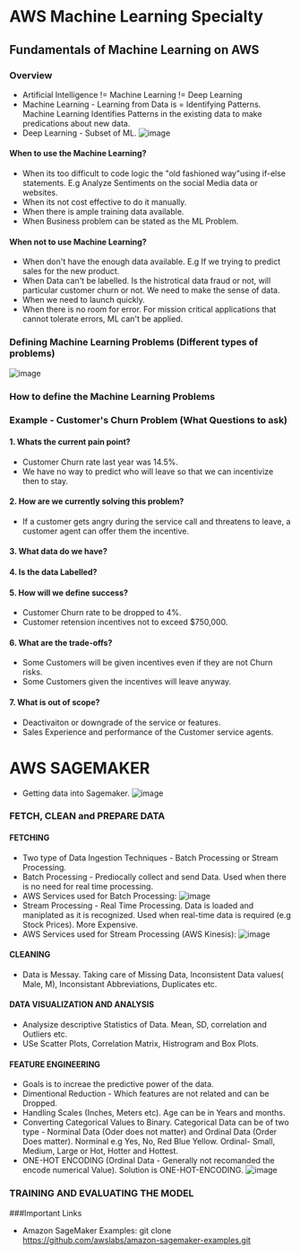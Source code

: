 # AWS Machine Learning Specialty
## Fundamentals of Machine Learning on AWS
### Overview
* Artificial Intelligence != Machine Learning != Deep Learning
* Machine Learning - Learning from Data is = Identifying Patterns. Machine Learning Identifies Patterns in the existing data to make predications about new data.
* Deep Learning - Subset of ML.
![image](https://user-images.githubusercontent.com/13011167/103081436-ec64bf00-45fd-11eb-815c-00f1a13839e7.png)

#### When to use the Machine Learning?
* When its too difficult to code logic the "old fashioned way"using if-else statements. E.g Analyze Sentiments on the social Media data or websites.
* When its not cost effective to do it manually.
* When there is ample training data available.
* When Business problem can be stated as the ML Problem.

#### When not to use Machine Learning?
* When don't have the enough data available. E.g If we trying to predict sales for the new product.
* When Data can't be labelled.  Is the histrotical data fraud or not, will particular customer churn or not. We need to make the sense of data.
* When we need to launch quickly.
* When there is no room for error. For mission critical applications that cannot tolerate errors, ML can't be applied. 

### Defining Machine Learning Problems (Different types of problems)
![image](https://user-images.githubusercontent.com/13011167/103083778-45832180-4603-11eb-89a4-2c87cbd5a01e.png)

### How to define the Machine Learning Problems
###  Example - Customer's Churn Problem (What Questions to ask)
#### 1. Whats the current pain point?
* Customer Churn rate last year was 14.5%.
* We have no way to predict who will leave so that we can incentivize then to stay.
#### 2. How are we currently solving this problem?
* If a customer gets angry during the service call and threatens to leave, a customer agent can offer them the incentive.
#### 3. What data do we have?
#### 4. Is the data Labelled?
#### 5. How will we define success?
* Customer Churn rate to be dropped to 4%.
* Customer retension incentives not to exceed $750,000.
#### 6. What are the trade-offs?
* Some Customers will be given incentives even if they are not Churn risks.
* Some Customers given the incentives will leave anyway.
#### 7. What is out of scope?
* Deactivaiton or downgrade of the service or features.
* Sales Experience and performance of the Customer service agents.

# AWS SAGEMAKER 
* Getting data into Sagemaker. 
![image](https://user-images.githubusercontent.com/13011167/103111676-a8ad9c00-4675-11eb-85c1-dc2ebe460f5b.png)

### FETCH, CLEAN and PREPARE DATA
#### FETCHING
* Two type of Data Ingestion Techniques - Batch Processing or Stream Processing.
* Batch Processing - Prediocally collect and send Data. Used when there is no need for real time processing. 
* AWS Services used for Batch Processing:
![image](https://user-images.githubusercontent.com/13011167/103111758-5f118100-4676-11eb-95fb-539c14e74398.png)
* Stream Processing - Real Time Processing. Data is loaded and maniplated as it is recognized. Used when real-time data is required (e.g Stock Prices). More Expensive.
* AWS Services used for Stream Processing (AWS Kinesis):
![image](https://user-images.githubusercontent.com/13011167/103114014-1a401700-4683-11eb-8343-5b4f3214e0fa.png)

#### CLEANING
* Data is Messay. Taking care of Missing Data, Inconsistent Data values( Male, M), Inconsistant Abbreviations, Duplicates etc.
#### DATA VISUALIZATION AND ANALYSIS
* Analysize descriptive Statistics of Data. Mean, SD, correlation and Outliers etc. 
* USe Scatter Plots, Correlation Matrix, Histrogram and Box Plots. 
#### FEATURE ENGINEERING
* Goals is to increae the predictive power of the data. 
* Dimentional Reduction - Which features are not related and can be Dropped.
* Handling Scales (Inches, Meters etc). Age can be in Years and months.
* Converting Categorical Values to Binary. Categorical Data can be of two type - Norminal Data (Oder does not matter) and Ordinal Data (Order Does matter). Norminal e.g Yes, No, Red Blue Yellow. Ordinal- Small, Medium, Large or Hot, Hotter and Hottest. 
* ONE-HOT ENCODING (Ordinal Data - Generally not recomanded the encode numerical Value). Solution is ONE-HOT-ENCODING.
![image](https://user-images.githubusercontent.com/13011167/103112229-047a2400-467a-11eb-8218-2e378f59c41f.png)

### TRAINING AND EVALUATING THE MODEL




###Important Links
* Amazon SageMaker Examples: git clone https://github.com/awslabs/amazon-sagemaker-examples.git





